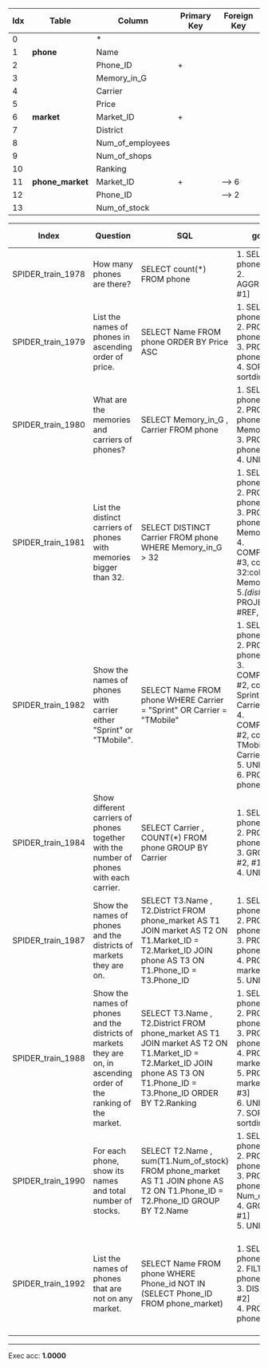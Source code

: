  | Idx | Table      | Column | Primary Key | Foreign Key | 
 | ----------- | ----------- | ----------- | ----------- | ----------- | 
  | 0 |  | * |   |   | 
 | 1 | **phone** | Name |   |   | 
 | 2 |   | Phone_ID | + |   | 
 | 3 |   | Memory_in_G |   |   | 
 | 4 |   | Carrier |   |   | 
 | 5 |   | Price |   |   | 
 | 6 | **market** | Market_ID | + |   | 
 | 7 |   | District |   |   | 
 | 8 |   | Num_of_employees |   |   | 
 | 9 |   | Num_of_shops |   |   | 
 | 10 |   | Ranking |   |   | 
 | 11 | **phone_market** | Market_ID | + | --> 6 | 
 | 12 |   | Phone_ID |   | --> 2 | 
 | 13 |   | Num_of_stock |   |   | 
 
  | Index | Question  | SQL | gold QDMR | pred QDMR | Exec | SQL hardness |
  | ----------- | ----------- | ----------- |  ----------- | ----------- | ----------- | ----------- | 
 | SPIDER_train_1978 | How many phones are there? | SELECT count(*) FROM phone | 1. SELECT[tbl:​phone] <br>2. AGGREGATE[count, #1] <br> | 1. SELECT[tbl:​phone] <br>2. AGGREGATE[count, #1] <br> | + | easy | 
  | SPIDER_train_1979 | List the names of phones in ascending order of price. | SELECT Name FROM phone ORDER BY Price ASC | 1. SELECT[tbl:​phone] <br>2. PROJECT[col:​phone:​Name, #1] <br>3. PROJECT[col:​phone:​Price, #1] <br>4. SORT[#2, #3, sortdir:​ascending] <br> | 1. SELECT[tbl:​phone] <br>2. PROJECT[col:​phone:​Name, #1] <br>3. PROJECT[col:​phone:​Price, #1] <br>4. SORT[#2, #3, sortdir:​ascending] <br> | + | easy | 
  | SPIDER_train_1980 | What are the memories and carriers of phones? | SELECT Memory_in_G ,  Carrier FROM phone | 1. SELECT[tbl:​phone] <br>2. PROJECT[col:​phone:​Memory_in_G, #1] <br>3. PROJECT[col:​phone:​Carrier, #1] <br>4. UNION[#2, #3] <br> | 1. SELECT[tbl:​phone] <br>2. PROJECT[col:​phone:​Memory_in_G, #1] <br>3. PROJECT[col:​phone:​Carrier, #1] <br>4. UNION[#2, #3] <br> | + | medium | 
  | SPIDER_train_1981 | List the distinct carriers of phones with memories bigger than 32. | SELECT DISTINCT Carrier FROM phone WHERE Memory_in_G  >  32 | 1. SELECT[col:​phone:​Carrier] <br>2. PROJECT[tbl:​phone, #1] <br>3. PROJECT[col:​phone:​Memory_in_G, #2] <br>4. COMPARATIVE[#1, #3, comparative:​>:​32:​col:​phone:​Memory_in_G] <br>5.*(distinct)* PROJECT[distinct #REF, #4] <br> | 1. SELECT[col:​phone:​Carrier] <br>2. PROJECT[tbl:​phone, #1] <br>3. PROJECT[col:​phone:​Memory_in_G, #2] <br>4. COMPARATIVE[#1, #3, comparative:​>:​32:​col:​phone:​Memory_in_G] <br>5.*(distinct)* PROJECT[None, #4] <br> | + | easy | 
  | SPIDER_train_1982 | Show the names of phones with carrier either "Sprint" or "TMobile". | SELECT Name FROM phone WHERE Carrier  =  "Sprint" OR Carrier  =  "TMobile" | 1. SELECT[tbl:​phone] <br>2. PROJECT[col:​phone:​Carrier, #1] <br>3. COMPARATIVE[#1, #2, comparative:​=:​Sprint:​col:​phone:​Carrier] <br>4. COMPARATIVE[#1, #2, comparative:​=:​TMobile:​col:​phone:​Carrier] <br>5. UNION[#3, #4] <br>6. PROJECT[col:​phone:​Name, #5] <br> | 1. SELECT[tbl:​phone] <br>2. PROJECT[col:​phone:​Carrier, #1] <br>3. COMPARATIVE[#1, #2, comparative:​=:​Sprint:​col:​phone:​Carrier] <br>4. COMPARATIVE[#1, #2, comparative:​=:​TMobile:​col:​phone:​Carrier] <br>5. UNION[#3, #4] <br>6. PROJECT[col:​phone:​Name, #5] <br> | + | medium | 
  | SPIDER_train_1984 | Show different carriers of phones together with the number of phones with each carrier. | SELECT Carrier ,  COUNT(*) FROM phone GROUP BY Carrier | 1. SELECT[col:​phone:​Carrier] <br>2. PROJECT[tbl:​phone, #1] <br>3. GROUP[count, #2, #1] <br>4. UNION[#1, #3] <br> | 1. SELECT[col:​phone:​Carrier] <br>2. PROJECT[tbl:​phone, #1] <br>3. GROUP[count, #2, #1] <br>4. UNION[#1, #3] <br> | + | medium | 
  | SPIDER_train_1987 | Show the names of phones and the districts of markets they are on. | SELECT T3.Name ,  T2.District FROM phone_market AS T1 JOIN market AS T2 ON T1.Market_ID  =  T2.Market_ID JOIN phone AS T3 ON T1.Phone_ID  =  T3.Phone_ID | 1. SELECT[tbl:​phone_market] <br>2. PROJECT[col:​phone:​Name, #1] <br>3. PROJECT[tbl:​phone_market, #1] <br>4. PROJECT[col:​market:​District, #3] <br>5. UNION[#2, #4] <br> | 1. SELECT[tbl:​phone_market] <br>2. PROJECT[col:​phone:​Name, #1] <br>3. PROJECT[tbl:​phone_market, #1] <br>4. PROJECT[col:​market:​District, #3] <br>5. UNION[#2, #4] <br> | + | medium | 
  | SPIDER_train_1988 | Show the names of phones and the districts of markets they are on, in ascending order of the ranking of the market. | SELECT T3.Name ,  T2.District FROM phone_market AS T1 JOIN market AS T2 ON T1.Market_ID  =  T2.Market_ID JOIN phone AS T3 ON T1.Phone_ID  =  T3.Phone_ID ORDER BY T2.Ranking | 1. SELECT[tbl:​phone_market] <br>2. PROJECT[col:​phone:​Name, #1] <br>3. PROJECT[tbl:​phone_market, #1] <br>4. PROJECT[col:​market:​District, #3] <br>5. PROJECT[col:​market:​Ranking, #3] <br>6. UNION[#2, #4] <br>7. SORT[#6, #5, sortdir:​ascending] <br> | 1. SELECT[tbl:​phone_market] <br>2. PROJECT[col:​phone:​Name, #1] <br>3. PROJECT[tbl:​phone_market, #1] <br>4. PROJECT[col:​market:​District, #3] <br>5. PROJECT[col:​market:​Ranking, #3] <br>6. UNION[#2, #4] <br>7. SORT[#6, #5, sortdir:​ascending] <br> | + | hard | 
  | SPIDER_train_1990 | For each phone, show its names and total number of stocks. | SELECT T2.Name ,  sum(T1.Num_of_stock) FROM phone_market AS T1 JOIN phone AS T2 ON T1.Phone_ID  =  T2.Phone_ID GROUP BY T2.Name | 1. SELECT[col:​phone:​Name] <br>2. PROJECT[col:​phone:​Name, #1] <br>3. PROJECT[col:​phone_market:​Num_of_stock, #1] <br>4. GROUP[sum, #3, #1] <br>5. UNION[#2, #4] <br> | 1. SELECT[col:​phone:​Name] <br>2. PROJECT[col:​phone:​Name, #1] <br>3. PROJECT[col:​phone_market:​Num_of_stock, #1] <br>4. GROUP[sum, #3, #1] <br>5. UNION[#2, #4] <br> | + | medium | 
  | SPIDER_train_1992 | List the names of phones that are not on any market. | SELECT Name FROM phone WHERE Phone_id NOT IN (SELECT Phone_ID FROM phone_market) | 1. SELECT[tbl:​phone] <br>2. FILTER[#1, tbl:​phone_market] <br>3. DISCARD[#1, #2] <br>4. PROJECT[col:​phone:​Name, #3] <br> | 1. SELECT[tbl:​phone] <br>2. COMPARATIVE[#1, #1, tbl:​phone_market] <br>3. DISCARD[#1, #2] <br>4. PROJECT[col:​phone:​Name, #3] <br> | + | hard | 
 ***
 Exec acc: **1.0000**
